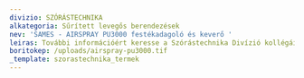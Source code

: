 ```yaml
---
divizio: SZÓRÁSTECHNIKA
alkategoria: Sűrített levegős berendezések
nev: 'SAMES - AIRSPRAY PU3000 festékadagoló és keverő '
leiras: További információért keresse a Szórástechnika Divízió kollégáit
boritokep: /uploads/airspray-pu3000.tif
_template: szorastechnika_termek
---
```


